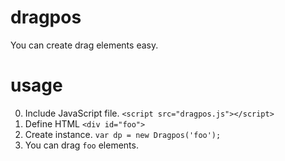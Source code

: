 # dragpos
You can create drag elements easy.

# usage
0. Include JavaScript file. `<script src="dragpos.js"></script>`
1. Define HTML `<div id="foo">`
1. Create instance. `var dp = new Dragpos('foo');`
2. You can drag `foo` elements.
